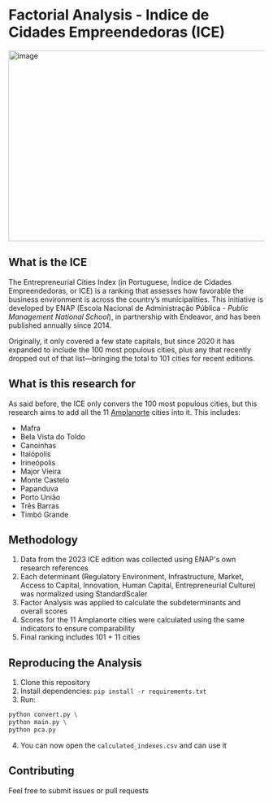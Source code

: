 # Factorial Analysis - Indice de Cidades Empreendedoras (ICE)

<img width="1400" height="375" alt="image" src="https://github.com/user-attachments/assets/d93acc96-8447-43d8-a7b3-ffaf388c27ef" />

## What is the ICE

The Entrepreneurial Cities Index (in Portuguese, Índice de Cidades Empreendedoras, or ICE) is a ranking that assesses how favorable the business environment is across the country’s municipalities. This initiative is developed by ENAP (Escola Nacional de Administração Pública - _Public Management National School_), in partnership with Endeavor, and has been published annually since 2014.

Originally, it only covered a few state capitals, but since 2020 it has expanded to include the 100 most populous cities, plus any that recently dropped out of that list—bringing the total to 101 cities for recent editions.

## What is this research for

As said before, the ICE only convers the 100 most populous cities, but this research aims to add all the 11 [Amplanorte](https://amplanorte.org.br/) cities into it. This includes:
- Mafra
- Bela Vista do Toldo
- Canoinhas
- Itaiópolis
- Irineópolis
- Major Vieira
- Monte Castelo
- Papanduva
- Porto União
- Três Barras
- Timbó Grande

## Methodology

1. Data from the 2023 ICE edition was collected using ENAP's own research references
2. Each determinant (Regulatory Environment, Infrastructure, Market, Access to Capital, Innovation, Human Capital, Entrepreneurial Culture) was normalized using StandardScaler
3. Factor Analysis was applied to calculate the subdeterminants and overall scores
4. Scores for the 11 Amplanorte cities were calculated using the same indicators to ensure comparability
5. Final ranking includes 101 + 11 cities

## Reproducing the Analysis

1. Clone this repository
2. Install dependencies: `pip install -r requirements.txt`
3. Run: 

```sh
python convert.py \
python main.py \
python pca.py
```

4. You can now open the `calculated_indexes.csv` and can use it

## Contributing
Feel free to submit issues or pull requests
